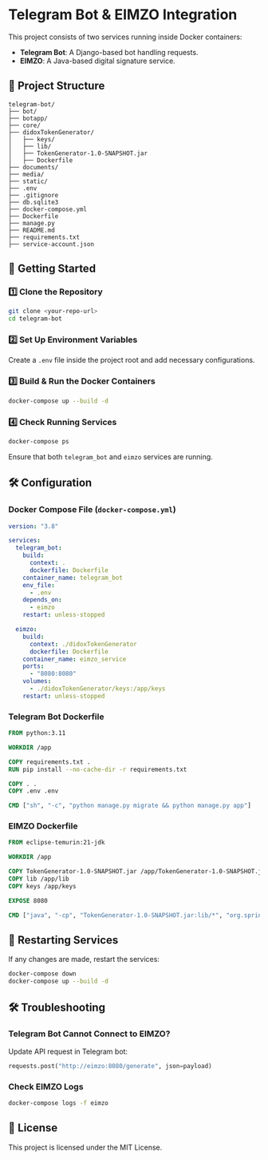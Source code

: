 # Telegram Bot & EIMZO Integration

This project consists of two services running inside Docker containers:
- **Telegram Bot**: A Django-based bot handling requests.
- **EIMZO**: A Java-based digital signature service.

## 📂 Project Structure
```
telegram-bot/
├── bot/
├── botapp/
├── core/
├── didoxTokenGenerator/
│   ├── keys/
│   ├── lib/
│   ├── TokenGenerator-1.0-SNAPSHOT.jar
│   ├── Dockerfile
├── documents/
├── media/
├── static/
├── .env
├── .gitignore
├── db.sqlite3
├── docker-compose.yml
├── Dockerfile
├── manage.py
├── README.md
├── requirements.txt
├── service-account.json
```

## 🚀 Getting Started

### 1️⃣ **Clone the Repository**
```sh
git clone <your-repo-url>
cd telegram-bot
```

### 2️⃣ **Set Up Environment Variables**
Create a `.env` file inside the project root and add necessary configurations.

### 3️⃣ **Build & Run the Docker Containers**
```sh
docker-compose up --build -d
```

### 4️⃣ **Check Running Services**
```sh
docker-compose ps
```
Ensure that both `telegram_bot` and `eimzo` services are running.

## 🛠 Configuration
### **Docker Compose File (`docker-compose.yml`)**
```yaml
version: "3.8"

services:
  telegram_bot:
    build:
      context: .
      dockerfile: Dockerfile
    container_name: telegram_bot
    env_file:
      - .env
    depends_on:
      - eimzo
    restart: unless-stopped

  eimzo:
    build:
      context: ./didoxTokenGenerator
      dockerfile: Dockerfile
    container_name: eimzo_service
    ports:
      - "8080:8080"
    volumes:
      - ./didoxTokenGenerator/keys:/app/keys
    restart: unless-stopped
```

### **Telegram Bot Dockerfile**
```dockerfile
FROM python:3.11

WORKDIR /app

COPY requirements.txt .
RUN pip install --no-cache-dir -r requirements.txt

COPY . .
COPY .env .env

CMD ["sh", "-c", "python manage.py migrate && python manage.py app"]
```

### **EIMZO Dockerfile**
```dockerfile
FROM eclipse-temurin:21-jdk

WORKDIR /app

COPY TokenGenerator-1.0-SNAPSHOT.jar /app/TokenGenerator-1.0-SNAPSHOT.jar
COPY lib /app/lib
COPY keys /app/keys

EXPOSE 8080

CMD ["java", "-cp", "TokenGenerator-1.0-SNAPSHOT.jar:lib/*", "org.springframework.boot.loader.JarLauncher"]
```

## 🔄 Restarting Services
If any changes are made, restart the services:
```sh
docker-compose down
docker-compose up --build -d
```

## 🛠 Troubleshooting
### **Telegram Bot Cannot Connect to EIMZO?**
Update API request in Telegram bot:
```python
requests.post("http://eimzo:8080/generate", json=payload)
```

### **Check EIMZO Logs**
```sh
docker-compose logs -f eimzo
```

## 📜 License
This project is licensed under the MIT License.


